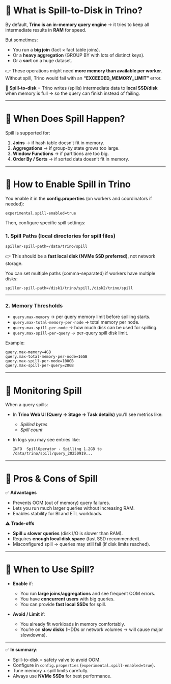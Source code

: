 # 🔹 What is Spill-to-Disk in Trino?

By default, **Trino is an in-memory query engine** → it tries to keep all intermediate results in **RAM** for speed.

But sometimes:

* You run a **big join** (fact × fact table joins).
* Or a **heavy aggregation** (GROUP BY with lots of distinct keys).
* Or a **sort** on a huge dataset.

👉 These operations might need **more memory than available per worker**.
Without spill, Trino would fail with an **“EXCEEDED\_MEMORY\_LIMIT”** error.

📌 **Spill-to-disk** = Trino writes (spills) intermediate data to **local SSD/disk** when memory is full → so the query can finish instead of failing.

---

# 🔹 When Does Spill Happen?

Spill is supported for:

1. **Joins** → if hash table doesn’t fit in memory.
2. **Aggregations** → if group-by state grows too large.
3. **Window Functions** → if partitions are too big.
4. **Order By / Sorts** → if sorted data doesn’t fit in memory.

---

# 🔹 How to Enable Spill in Trino

You enable it in the **config.properties** (on workers and coordinators if needed):

```properties
experimental.spill-enabled=true
```

Then, configure specific spill settings:

### 1. Spill Paths (local directories for spill files)

```properties
spiller-spill-path=/data/trino/spill
```

👉 This should be a **fast local disk (NVMe SSD preferred)**, not network storage.

You can set multiple paths (comma-separated) if workers have multiple disks:

```properties
spiller-spill-path=/disk1/trino/spill,/disk2/trino/spill
```

---

### 2. Memory Thresholds

* `query.max-memory` → per query memory limit before spilling starts.
* `query.max-total-memory-per-node` → total memory per node.
* `query.max-spill-per-node` → how much disk can be used for spilling.
* `query.max-spill-per-query` → per-query spill disk limit.

Example:

```properties
query.max-memory=4GB
query.max-total-memory-per-node=16GB
query.max-spill-per-node=100GB
query.max-spill-per-query=20GB
```

---

# 🔹 Monitoring Spill

When a query spills:

* In **Trino Web UI (Query → Stage → Task details)** you’ll see metrics like:

  * *Spilled bytes*
  * *Spill count*

* In logs you may see entries like:

  ```
  INFO  SpillOperator - Spilling 1.2GB to /data/trino/spill/query_20250919...
  ```

---

# 🔹 Pros & Cons of Spill

✅ **Advantages**

* Prevents OOM (out of memory) query failures.
* Lets you run much larger queries without increasing RAM.
* Enables stability for BI and ETL workloads.

⚠️ **Trade-offs**

* **Spill = slower queries** (disk I/O is slower than RAM).
* Requires **enough local disk space** (fast SSD recommended).
* Misconfigured spill → queries may still fail (if disk limits reached).

---

# 🔹 When to Use Spill?

* **Enable** if:

  * You run **large joins/aggregations** and see frequent OOM errors.
  * You have **concurrent users** with big queries.
  * You can provide **fast local SSDs** for spill.

* **Avoid / Limit** if:

  * You already fit workloads in memory comfortably.
  * You’re on **slow disks** (HDDs or network volumes → will cause major slowdowns).

---

✅ **In summary**:

* Spill-to-disk = safety valve to avoid OOM.
* Configure in `config.properties` (`experimental.spill-enabled=true`).
* Tune memory + spill limits carefully.
* Always use **NVMe SSDs** for best performance.
